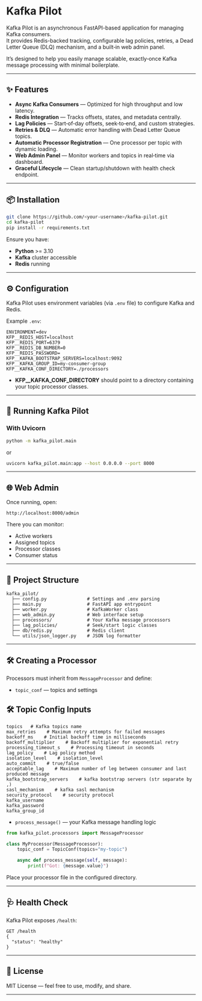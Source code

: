 # Kafka Pilot

Kafka Pilot is an asynchronous FastAPI-based application for managing Kafka consumers.  
It provides Redis-backed tracking, configurable lag policies, retries, a Dead Letter Queue (DLQ) mechanism, and a built‑in web admin panel.  

It’s designed to help you easily manage scalable, exactly‑once Kafka message processing with minimal boilerplate.

---

## ✨ Features

- **Async Kafka Consumers** — Optimized for high throughput and low latency.
- **Redis Integration** — Tracks offsets, states, and metadata centrally.
- **Lag Policies** — Start‑of‑day offsets, seek‑to‑end, and custom strategies.
- **Retries & DLQ** — Automatic error handling with Dead Letter Queue topics.
- **Automatic Processor Registration** — One processor per topic with dynamic loading.
- **Web Admin Panel** — Monitor workers and topics in real‑time via dashboard.
- **Graceful Lifecycle** — Clean startup/shutdown with health check endpoint.

---

## 📦 Installation

```bash
git clone https://github.com/<your-username>/kafka-pilot.git
cd kafka-pilot
pip install -r requirements.txt
```

Ensure you have:
- **Python** >= 3.10
- **Kafka** cluster accessible
- **Redis** running

---

## ⚙️ Configuration

Kafka Pilot uses environment variables (via `.env` file) to configure Kafka and Redis.

Example `.env`:

```env
ENVIRONMENT=dev
KFP__REDIS_HOST=localhost
KFP__REDIS_PORT=6379
KFP__REDIS_DB_NUMBER=0
KFP__REDIS_PASSWORD=
KFP__KAFKA_BOOTSTRAP_SERVERS=localhost:9092
KFP__KAFKA_GROUP_ID=my-consumer-group
KFP__KAFKA_CONF_DIRECTORY=./processors
```

- **KFP__KAFKA_CONF_DIRECTORY** should point to a directory containing your topic processor classes.

---

## 🚀 Running Kafka Pilot

### With Uvicorn
```bash
python -m kafka_pilot.main
```

or

```bash
uvicorn kafka_pilot.main:app --host 0.0.0.0 --port 8000
```

---

## 🌐 Web Admin

Once running, open:

```
http://localhost:8000/admin
```

There you can monitor:
- Active workers
- Assigned topics
- Processor classes
- Consumer status

---

## 📂 Project Structure

```
kafka_pilot/
  ├── config.py               # Settings and .env parsing
  ├── main.py                 # FastAPI app entrypoint
  ├── worker.py               # KafkaWorker class
  ├── web_admin.py            # Web interface setup
  ├── processors/             # Your Kafka message processors
  ├── lag_policies/           # Seek/start logic classes
  ├── db/redis.py             # Redis client
  └── utils/json_logger.py    # JSON log formatter
```

---

## 🛠 Creating a Processor

Processors must inherit from `MessageProcessor` and define:

- `topic_conf` — topics and settings
## 🛠 Topic Config Inputs
```
topics   # Kafka topics name
max_retries    # Maximum retry attempts for failed messages
backoff_ms    # Initial backoff time in milliseconds
backoff_multiplier    # Backoff multiplier for exponential retry
processing_timeout_s    # Processing timeout in seconds
lag_policy    # Lag policy method
isolation_level    # isolation_level
auto_commit    # true/false
acceptable_lag    # Maximum number of leg between consumer and last produced message
kafka_bootstrap_servers    # kafka bootstrap servers (str separate by ,)
sasl_mechanism    # kafka sasl mechanism
security_protocol    # security protocol
kafka_username    
kafka_password    
kafka_group_id    
```

- `process_message()` — your Kafka message handling logic

```python
from kafka_pilot.processors import MessageProcessor

class MyProcessor(MessageProcessor):
    topic_conf = TopicConf(topics="my-topic")

    async def process_message(self, message):
        print(f"Got: {message.value}")
```

Place your processor file in the configured directory.

---

## 🩺 Health Check

Kafka Pilot exposes `/health`:

```
GET /health
{
  "status": "healthy"
}
```

---

## 📜 License

MIT License — feel free to use, modify, and share.

---
